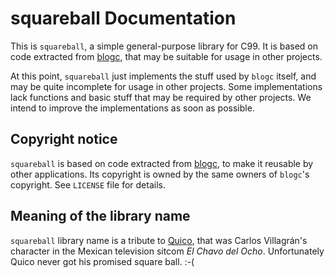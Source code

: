 # squareball Documentation

This is `squareball`, a simple general-purpose library for C99. It is based on code extracted from [blogc](https://blogc.rgm.io/), that may be suitable for usage in other projects.

At this point, `squareball` just implements the stuff used by `blogc` itself, and may be quite incomplete for usage in other projects. Some implementations lack functions and basic stuff that may be required by other projects. We intend to improve the implementations as soon as possible.


## Copyright notice

`squareball` is based on code extracted from [blogc](https://github.com/blogc/blogc), to make it reusable by other applications. Its copyright is owned by the same owners of `blogc`'s copyright. See `LICENSE` file for details.


## Meaning of the library name

`squareball` library name is a tribute to [Quico](http://hero.wikia.com/wiki/Quico), that was Carlos Villagrán's character in the Mexican television sitcom *El Chavo del Ocho*. Unfortunately Quico never got his promised square ball. :-(
